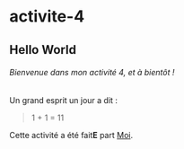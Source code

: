 # activite-4
## **Hello World**

###### Bienvenue dans mon activité 4, et à bientôt !

Un grand esprit un jour a dit :

> 1 + 1 = 11

Cette activité a été fait**E** part [Moi](https://www.youtube.com/watch?v=dQw4w9WgXcQ).


